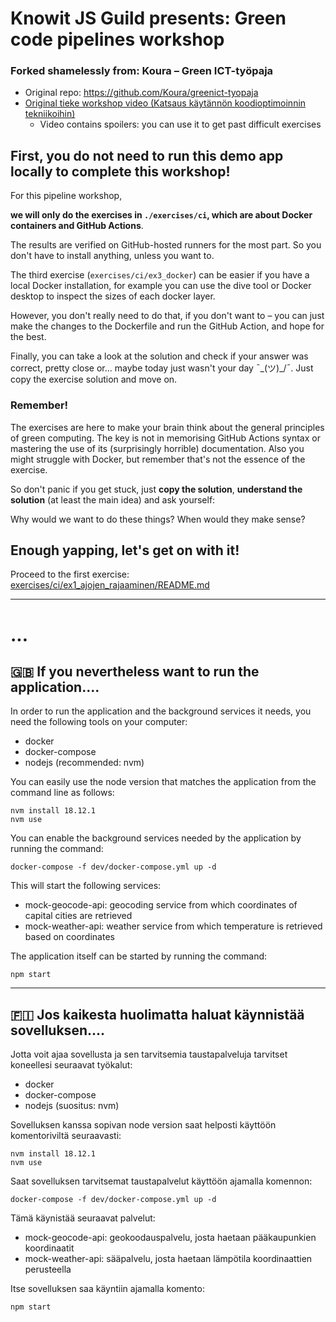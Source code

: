 Knowit JS Guild presents: Green code pipelines workshop
=======================================================

### Forked shamelessly from: Koura – Green ICT-työpaja

- Original repo: https://github.com/Koura/greenict-tyopaja
- [Original tieke workshop video (Katsaus käytännön koodioptimoinnin tekniikoihin)](https://www.youtube.com/watch?v=fpWtVumCP80) 
    - Video contains spoilers: you can use it to get past difficult exercises 


First, you do not need to run this demo app locally to complete this workshop!
----------------------------------------------------------------------------
For this pipeline workshop, 

__we will only do the exercises in  `./exercises/ci`, which are about Docker containers and GitHub Actions__. 

The results are verified on GitHub-hosted runners for the most part. 
So you don't have to install anything, unless you want to.

The third exercise (`exercises/ci/ex3_docker`) can be easier if you have a local Docker installation, 
for example you can use the dive tool or Docker desktop to inspect the sizes of each docker layer. 

However, you don't really need to do that, if you don't want to – you can just make the changes to the Dockerfile and 
run the GitHub Action, and hope for the best. 

Finally, you can take a look at the solution and check if your answer was correct, pretty close or... 
maybe today just wasn't your day ¯\_(ツ)_/¯. Just copy the exercise solution and move on. 

### Remember!

The exercises are here to make your brain think about the general principles of green computing. The key is not in 
memorising GitHub Actions syntax or mastering the use of its (surprisingly horrible) documentation. Also you might 
struggle with Docker, but remember that's not the essence of the exercise.

So don't panic if you get stuck, just **copy the solution**, **understand the solution** (at least the main idea) and ask yourself: 

Why would we want to do these things? When would they make sense?

Enough yapping, let's get on with it!
-------------------------------------

Proceed to the first exercise: [exercises/ci/ex1_ajojen_rajaaminen/README.md](exercises/ci/ex1_ajojen_rajaaminen/README.md)

------------------------------------------------------------------------

# ...


🇬🇧 If you nevertheless want to run the application....
------------------------------------------------------------------------

In order to run the application and the background services it needs, you need the following tools on your computer:

- docker
- docker-compose
- nodejs (recommended: nvm)

You can easily use the node version that matches the application from the command line as follows:

```
nvm install 18.12.1
nvm use
```

You can enable the background services needed by the application by running the command:

```
docker-compose -f dev/docker-compose.yml up -d
```

This will start the following services:

- mock-geocode-api: geocoding service from which coordinates of capital cities are retrieved
- mock-weather-api: weather service from which temperature is retrieved based on coordinates

The application itself can be started by running the command:

```
npm start
```


------------------------------------------------------------------------


🇫🇮 Jos kaikesta huolimatta haluat käynnistää sovelluksen....
------------------------------------------------------------------------

Jotta voit ajaa sovellusta ja sen tarvitsemia taustapalveluja tarvitset koneellesi seuraavat työkalut:

- docker
- docker-compose
- nodejs (suositus: nvm)

Sovelluksen kanssa sopivan node version saat helposti käyttöön komentoriviltä seuraavasti:

```
nvm install 18.12.1
nvm use
```

Saat sovelluksen tarvitsemat taustapalvelut käyttöön ajamalla komennon:

```
docker-compose -f dev/docker-compose.yml up -d
```

Tämä käynistää seuraavat palvelut:

- mock-geocode-api: geokoodauspalvelu, josta haetaan pääkaupunkien koordinaatit
- mock-weather-api: sääpalvelu, josta haetaan lämpötila koordinaattien perusteella

Itse sovelluksen saa käyntiin ajamalla komento:

```
npm start
```